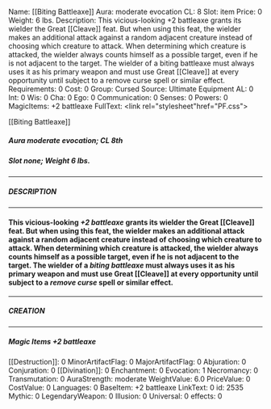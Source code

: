 Name: [[Biting Battleaxe]]
Aura: moderate evocation
CL: 8
Slot: item
Price: 0
Weight: 6 lbs.
Description: This vicious-looking +2 battleaxe grants its wielder the Great [[Cleave]] feat. But when using this feat, the wielder makes an additional attack against a random adjacent creature instead of choosing which creature to attack. When determining which creature is attacked, the wielder always counts himself as a possible target, even if he is not adjacent to the target. The wielder of a biting battleaxe must always uses it as his primary weapon and must use Great [[Cleave]] at every opportunity until subject to a remove curse spell or similar effect.
Requirements: 0
Cost: 0
Group: Cursed
Source: Ultimate Equipment
AL: 0
Int: 0
Wis: 0
Cha: 0
Ego: 0
Communication: 0
Senses: 0
Powers: 0
MagicItems: +2 battleaxe
FullText: <link rel="stylesheet"href="PF.css"><div class="heading"><p class="alignleft">[[Biting Battleaxe]]</p><div style="clear: both;"></div></div><div><h5><b>Aura </b>moderate evocation; <b>CL </b>8th</h5><h5><b>Slot </b>none; <b>Weight </b>6 lbs.</h5></div><hr/><div><h5><b>DESCRIPTION</b></h5></div><hr/><div><h4><p>This vicious-looking <i>+2 battleaxe</i> grants its wielder the Great [[Cleave]] feat. But when using this feat, the wielder makes an additional attack against a random adjacent creature instead of choosing which creature to attack. When determining which creature is attacked, the wielder always counts himself as a possible target, even if he is not adjacent to the target. The wielder of a <i>biting battleaxe</i> must always uses it as his primary weapon and must use Great [[Cleave]] at every opportunity until subject to a <i>remove curse</i> spell or similar effect.</p></h4></div><hr/><div><h5><b>CREATION</b></h5></div><hr/><div><h5><b>Magic Items </b><i>+2 battleaxe</i></h5></div>
[[Destruction]]: 0
MinorArtifactFlag: 0
MajorArtifactFlag: 0
Abjuration: 0
Conjuration: 0
[[Divination]]: 0
Enchantment: 0
Evocation: 1
Necromancy: 0
Transmutation: 0
AuraStrength: moderate
WeightValue: 6.0
PriceValue: 0
CostValue: 0
Languages: 0
BaseItem: +2 battleaxe
LinkText: 0
id: 2535
Mythic: 0
LegendaryWeapon: 0
Illusion: 0
Universal: 0
effects: 0
